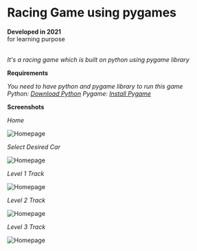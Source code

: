 # Racing Game using pygames

**Developed in 2021** <br />
for learning purpose <br /><br />

*It's a racing game which is built on python using pygame library*<br />

**Requirements**

*You need to have python and pygame library to run this game*<br />
*Python: [Download Python](https://www.python.org/downloads/ "Download Python")*
*Pygame: [Install Pygame](https://www.pygame.org/wiki/GettingStarted#Further%20info%20on%20installation "Install Pygame")*

**Screenshots**

_Home_<br />

![Homepage](https://github.com/sahilachhava/RacingGame-using-pygames/blob/main/screenshots/home.jpg)<br />

_Select Desired Car_<br />

![Homepage](https://github.com/sahilachhava/RacingGame-using-pygames/blob/main/screenshots/car-select.jpg)<br />

_Level 1 Track_<br />

![Homepage](https://github.com/sahilachhava/RacingGame-using-pygames/blob/main/screenshots/level-1.jpg)<br />

_Level 2 Track_<br />

![Homepage](https://github.com/sahilachhava/RacingGame-using-pygames/blob/main/screenshots/level-2.jpg)<br />

_Level 3 Track_<br />

![Homepage](https://github.com/sahilachhava/RacingGame-using-pygames/blob/main/screenshots/level-3.jpg)
<br />